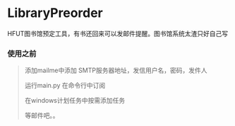 LibraryPreorder
===============

HFUT图书馆预定工具，有书还回来可以发邮件提醒。图书馆系统太渣只好自己写

### 使用之前
> 添加mailme中添加 SMTP服务器地址，发信用户名，密码，发件人
>
> 运行main.py 在命令行中订阅
>
> 在windows计划任务中按需添加任务
>
> 等邮件吧。。
